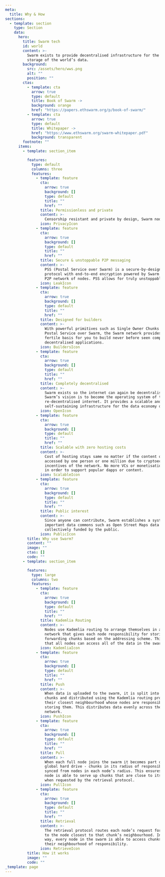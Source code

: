 ```yaml
---
meta:
  title: Why & How
sections:
  - template: section
    type: Section
    data:
      hero:
        title: Swarm tech
        id: world
        content: >-
          Swarm exists to provide decentralised infrastructure for the transfer and
          storage of the world’s data.
        background:
          src: /assets/hero/wws.png
          alt: ""
          position: ""
        ctas:
          - template: cta
            arrow: true
            type: default
            title: Book of Swarm ->
            background: orange
            href: "https://papers.ethswarm.org/p/book-of-swarm/"
          - template: cta
            arrow: true
            type: default
            title: Whitepaper ->
            href: "https://www.ethswarm.org/swarm-whitepaper.pdf"
            background: transparent
        footnote: ""
      items:
        - template: section_item

          features:
            type: default
            columns: three
            features:
              - template: feature
                cta:
                  arrow: true
                  background: []
                  type: default
                  title: ""
                  href: ""
                title: Permissionless and private
                content: >-
                  Censorship resistant and private by design, Swarm nodes provide leak proof messaging and private, unfiltered access to data via a distributed network.
                icon: PrivacyIcon
              - template: feature
                cta:
                  arrow: true
                  background: []
                  type: default
                  title: ""
                  href: ""
                title: Secure & unstoppable P2P messaging
                content: >-
                  PSS (Postal Service over Swarm) is a secure-by-design messaging
                  protocol with end-to-end encryption powered by Swarm's decentralised
                  P2P network of nodes. PSS allows for truly unstoppable messaging.
                icon: LeakIcon
              - template: feature
                cta:
                  arrow: true
                  background: []
                  type: default
                  title: ""
                  href: ""
                title: Designed for builders
                content: >-
                  With powerful primitives such as Single Owner Chunks and
                  Postal Service over Swarm, the Swarm network provides a
                  fertile basis for you to build never before seen completely
                  decentralised applications.
                icon: BuildersIcon
              - template: feature
                cta:
                  arrow: true
                  background: []
                  type: default
                  title: ""
                  href: ""
                title: Completely decentralised
                content: >-
                  Swarm exists so the internet can again be decentralised.
                  Swarm’s vision is to become the operating system of the
                  re-decentralised internet. It provides a scalable and
                  self-sustaining infrastructure for the data economy of tomorrow.
                icon: OpenIcon
              - template: feature
                cta:
                  arrow: true
                  background: []
                  type: default
                  title: ""
                  href: ""
                title: Scalable with zero hosting costs
                content: >-
                  Cost of hosting stays same no matter if the content or dapp is
                  accessed by one person or one million due to cryptoeconomic
                  incentives of the network. No more VCs or monetisation needed
                  in order to support popular dapps or content.
                icon: ScalableIcon
              - template: feature
                cta:
                  arrow: true
                  background: []
                  type: default
                  title: ""
                  href: ""
                title: Public interest
                content: >-
                  Since anyone can contribute, Swarm establishes a system for
                  important data commons such as Open Street Maps data to be
                  collectively funded by the public.
                icon: PublicIcon
          title: Why use Swarm?
          content: ""
          image: ""
          ctas: []
          code: ""
        - template: section_item

          features:
            type: large
            columns: two
            features:
              - template: feature
                cta:
                  arrow: true
                  background: []
                  type: default
                  title: ""
                  href: ""
                title: Kademlia Routing
                content: >-
                  Nodes use Kademlia routing to arrange themselves in a regular
                  network that gives each node responsibility for storing and
                  forwarding chunks based on the addressing scheme. This means
                  that all nodes can access all of the data in the swarm.
                icon: KademliaIcon
              - template: feature
                cta:
                  arrow: true
                  background: []
                  type: default
                  title: ""
                  href: ""
                title: Push
                content: >-
                  When data is uploaded to the swarm, it is split into 4kb
                  chunks and distributed using the Kademlia routing protocol to
                  their closest neighbourhood whose nodes are responsible for
                  storing them. This distributes data evenly across the swarm
                  network.
                icon: PushIcon
              - template: feature
                cta:
                  arrow: true
                  background: []
                  type: default
                  title: ""
                  href: ""
                title: Pull
                content: >-
                  When each full node joins the swarm it becomes part of a
                  global hard drive - chunks in its radius of responsibility are
                  synced from nodes in each node’s radius. This ensures each
                  node is able to serve up chunks that are close to its address
                  when requested by the retrieval protocol.
                icon: PullIcon
              - template: feature
                cta:
                  arrow: true
                  background: []
                  type: default
                  title: ""
                  href: ""
                title: Retrieval
                content: >-
                  The retrieval protocol routes each node’s request for chunks
                  to the node closest to that chunk’s neighbourhood. In this
                  way, every node in the swarm is able to access chunks from
                  their neighbourhood of responsibility.
                icon: RetrieveIcon
          title: How it works
          image: ""
          code: ""
_template: page
---
```

